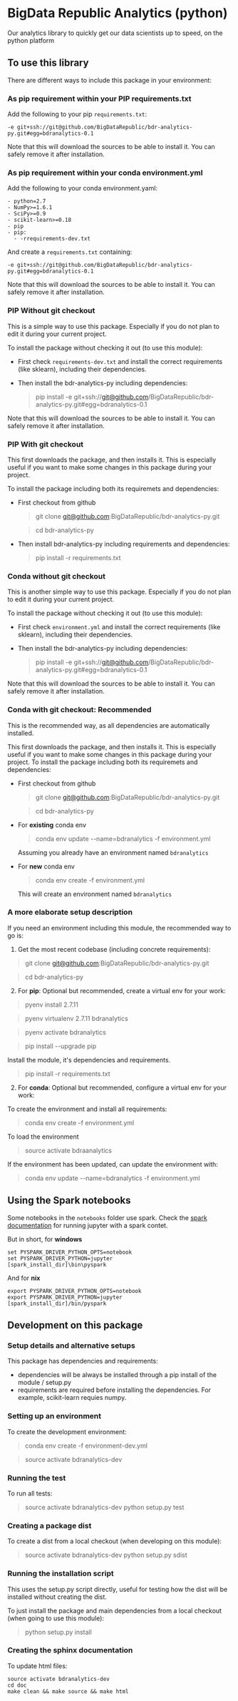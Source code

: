 # BigData Republic Analytics (python)
Our analytics library to quickly get our data scientists up to speed, on the python platform

## To use this library

There are different ways to include this package in your environment:

### As pip requirement within your PIP requirements.txt

Add the following to your pip `requirements.txt`:

```
-e git+ssh://git@github.com/BigDataRepublic/bdr-analytics-py.git#egg=bdranalytics-0.1
```

Note that this will download the sources to be able to install it. You can safely remove it after installation.

### As pip requirement within your conda environment.yml

Add the following to your conda environment.yaml:

```
- python=2.7
- NumPy>=1.6.1
- SciPy>=0.9
- scikit-learn>=0.18
- pip
- pip:
  - -rrequirements-dev.txt
```
And create a `requirements.txt` containing:
```
-e git+ssh://git@github.com/BigDataRepublic/bdr-analytics-py.git#egg=bdranalytics-0.1
```

Note that this will download the sources to be able to install it. You can safely remove it after installation.

### PIP Without git checkout
This is a simple way to use this package. Especially if you do not plan to edit it during your current project.

To install the package without checking it out (to use this module):
  * First check `requirements-dev.txt` and install the correct requirements (like sklearn), including their dependencies.
  * Then install the bdr-analytics-py including dependencies:

    > pip install -e git+ssh://git@github.com/BigDataRepublic/bdr-analytics-py.git#egg=bdranalytics-0.1

Note that this will download the sources to be able to install it. You can safely remove it after installation.
### PIP With git checkout
This first downloads the package, and then installs it. This is especially useful if you want to make some changes in this package during your project.

To install the package including both its requiremets and dependencies:
  * First checkout from github

    > git clone git@github.com:BigDataRepublic/bdr-analytics-py.git

    > cd bdr-analytics-py
  * Then install bdr-analytics-py including requirements and dependencies:

    > pip install -r requirements.txt

### Conda without git checkout
This is another simple way to use this package. Especially if you do not plan to edit it during your current project.

To install the package without checking it out (to use this module):
  * First check `environment.yml` and install the correct requirements (like sklearn), including their dependencies.
  * Then install the bdr-analytics-py including dependencies:

    > pip install -e git+ssh://git@github.com/BigDataRepublic/bdr-analytics-py.git#egg=bdranalytics-0.1

Note that this will download the sources to be able to install it. You can safely remove it after installation.
### Conda with git checkout: Recommended
This is the recommended way, as all dependencies are automatically installed.

This first downloads the package, and then installs it. This is especially useful if you want to make some changes in this package during your project.
To install the package including both its requiremets and dependencies:
  * First checkout from github

    > git clone git@github.com:BigDataRepublic/bdr-analytics-py.git

    > cd bdr-analytics-py

  * For **existing** conda env

    > conda env update --name=bdranalytics -f environment.yml

    Assuming you already have an environment named `bdranalytics`

  * For **new** conda env

    > conda env create -f environment.yml

    This will create an environment named `bdranalytics`

### A more elaborate setup description

If you need an environment including this module, the recommended way to go is:

  1. Get the most recent codebase (including concrete requirements):
  > git clone git@github.com:BigDataRepublic/bdr-analytics-py.git

  > cd bdr-analytics-py

  2.  For **pip**: Optional but recommended, create a virtual env for your work:
  > pyenv install 2.7.11

  > pyenv virtualenv 2.7.11 bdranalytics

  > pyenv activate bdranalytics

  > pip install --upgrade pip

  Install the module, it's dependencies and requirements.

  > pip install -r requirements.txt

 2.  For **conda**: Optional but recommended, configure a virtual env for your work:  

  To create the environment and install all requirements:
  > conda env create -f environment.yml

  To load the environment
  > source activate bdraanalytics

  If the environment has been updated, can update the environment with:
  > conda env update --name=bdranalytics -f environment.yml

## Using the Spark notebooks
Some notebooks in the `notebooks` folder use spark. Check the [spark documentation](http://spark.apache.org/docs/2.0.1/programming-guide.html) for running jupyter with a spark contet.

But in short, for **windows**
```
set PYSPARK_DRIVER_PYTHON_OPTS=notebook
set PYSPARK_DRIVER_PYTHON=jupyter
[spark_install_dir]\bin\pyspark
```

And for **nix**
```
export PYSPARK_DRIVER_PYTHON_OPTS=notebook
export PYSPARK_DRIVER_PYTHON=jupyter
[spark_install_dir]/bin/pyspark
```

## Development on this package

### Setup details and alternative setups
This package has dependencies and requirements:
  * dependencies will be always be installed through a pip install of the module / setup.py
  * requirements are required before installing the dependencies. For example, scikit-learn requies numpy.

### Setting up an environment

To create the development environment:

  > conda env create -f environment-dev.yml

  > source activate bdranalytics-dev

### Running the test

To run all tests:
> source activate bdranalytics-dev
> python setup.py test

### Creating a package dist

To create a dist from a local checkout (when developing on this module):
> source activate bdranalytics-dev
> python setup.py sdist

### Running the installation script
This uses the setup.py script directly, useful for testing how the dist will be installed without creating the dist.

To just install the package and main dependencies from a local checkout (when going to use this module):
> python setup.py install

### Creating the sphinx documentation

To update html files:
```
source activate bdranalytics-dev
cd doc
make clean && make source && make html
```

